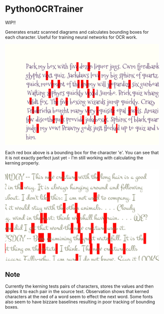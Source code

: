 # PythonOCRTrainer
WIP!!

Generates ersatz scanned diagrams and calculates bounding boxes for each character. Useful for training neural networks for OCR work.

![Character bounding boxes](https://github.com/mlennox/PythonOCRTrainer/blob/master/Example.png)

Each red box above is a bounding box for the character 'e'. You can see that it is not exactly perfect just yet - I'm still working with calculating the kerning properly.

![Character bounding boxes](https://github.com/mlennox/PythonOCRTrainer/blob/master/Example2.png)

## Note
Currently the kerning tests pairs of characters, stores the values and then apples it to each pair in the source text. Observation shows that kerned characters at the ned of a word seem to effect the next word. Some fonts also seem to have bizzare baselines resulting in poor tracking of bounding boxes.

